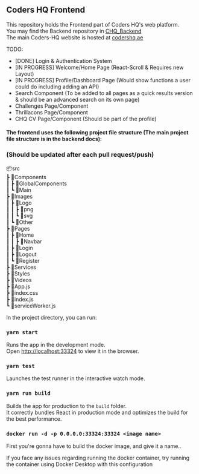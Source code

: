 ## Coders HQ Frontend

This repository holds the Frontend part of Coders HQ's web platform.  
You may find the Backend repository in [CHQ_Backend](https://github.com/Coders-HQ/CHQ_Backend)  
The main Coders-HQ website is hosted at [codershq.ae](https://codershq.ae)

TODO:

- [DONE] Login & Authentication System
- [IN PROGRESS] Welcome/Home Page (React-Scroll & Requires new Layout)
- [IN PROGRESS] Profile/Dashboard Page (Would show functions a user could do including adding an API)
- Search Component (To be added to all pages as a quick results version & should be an advanced search on its own page)
- Challenges Page/Component
- Thrillacons Page/Component
- CHQ CV Page/Component (Should be part of the profile)

#### The frontend uses the following project file structure (The main project file structure is in the backend docs):  

### (Should be updated after each pull request/push)

📦src  
 ┣ 📂Components  
 ┃ ┣ 📂GlobalComponents  
 ┃ ┗ 📂Main  
 ┣ 📂Images  
 ┃ ┣ 📂Logo  
 ┃ ┃ ┣ 📂png  
 ┃ ┃ ┗ 📂svg  
 ┃ ┗ 📂Other  
 ┣ 📂Pages  
 ┃ ┣ 📂Home  
 ┃ ┃ ┣ 📂Navbar  
 ┃ ┣ 📂Login  
 ┃ ┣ 📂Logout  
 ┃ ┗ 📂Register  
 ┣ 📂Services  
 ┣ 📂Styles  
 ┣ 📂Videos  
 ┣ 📜App.js  
 ┣ 📜index.css  
 ┣ 📜index.js  
 ┗ 📜serviceWorker.js

In the project directory, you can run:

### `yarn start`

Runs the app in the development mode.<br />
Open [http://localhost:33324](http://localhost:33324) to view it in the browser.

### `yarn test`

Launches the test runner in the interactive watch mode.

### `yarn run build`

Builds the app for production to the `build` folder.<br />
It correctly bundles React in production mode and optimizes the build for the best performance.

### `docker run -d -p 0.0.0.0:33324:33324 <image name>`

First you're gonna have to build the docker image, and give it a name..

If you face any issues regarding running the docker container, try running the container using Docker Desktop with this configuration

